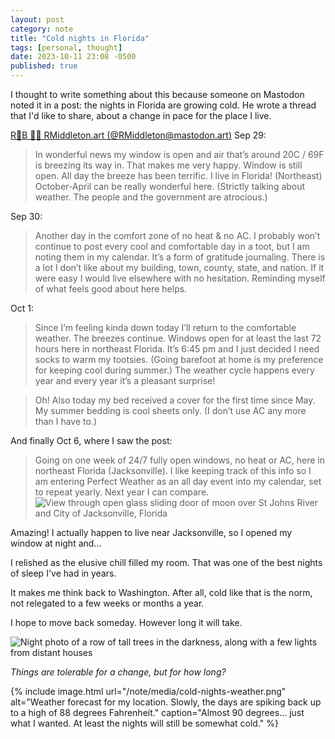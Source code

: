 ```yaml
---
layout: post
category: note
title: "Cold nights in Florida"
tags: [personal, thought]
date: 2023-10-11 23:08 -0500
published: true
---
```

<!-- I'm not just talking about the weather with the final sentence (not the caption). I hope that was implied. -->
<!-- I've said sometimes in calls to my friends that things will get "funky" in maybe 20 years -->
<!-- There are a lot of hot topics right now about things that could genuinely snowball and get worse in that time. -->
<!-- There needs to be people to take notice and put effort into resisting. And for many other things, it's about resisting those who are trying to resist. -->
<!-- I don't want to be in Florida by that time. Although, politics aren't the main reason I'm moving.  -->
<!-- I really do just prefer cold weather. -->
I thought to write something about this because someone on Mastodon noted it in a post: the nights in Florida are growing cold. He wrote a thread that I'd like to share, about a change in pace for the place I live.

[R🎃B 🏳️‍🌈 RMiddleton.art (@RMiddleton@mastodon.art)](https://wetdry.world/@RMiddleton@mastodon.art/111147268200283557)
Sep 29:
> In wonderful news my window is open and air that’s around 20C / 69F is breezing its way in. That makes me very happy.
> Window is still open. All day the breeze has been terrific. I live in Florida! (Northeast) October-April can be really wonderful here. (Strictly talking about weather. The people and the government are atrocious.)

Sep 30:
> Another day in the comfort zone of no heat & no AC. I probably won’t continue to post every cool and comfortable day in a toot, but I am noting them in my calendar. It’s a form of gratitude journaling. There is a lot I don’t like about my building, town, county, state, and nation. If it were easy I would live elsewhere with no hesitation. Reminding myself of what feels good about here helps.

Oct 1:
> Since I’m feeling kinda down today I’ll return to the comfortable weather. The breezes continue. Windows open for at least the last 72 hours here in northeast Florida. It’s 6:45 pm and I just decided I need socks to warm my tootsies. (Going barefoot at home is my preference for keeping cool during summer.)
> The weather cycle happens every year and every year it’s a pleasant surprise!

> Oh! Also today my bed received a cover for the first time since May. My summer bedding is cool sheets only. (I don’t use AC any more than I have to.)

And finally Oct 6, where I saw the post:
> Going on one week of 24/7 fully open windows, no heat or AC, here in northeast Florida (Jacksonville). I like keeping track of this info so I am entering Perfect Weather as an all day event into my calendar, set to repeat yearly. Next year I can compare.
![View through open glass sliding door of moon over St Johns River and City of Jacksonville, Florida](/note/media/cold-nights.jpg)

Amazing! I actually happen to live near Jacksonville, so I opened my window at night and...

I relished as the elusive chill filled my room. That was one of the best nights of sleep I've had in years.

It makes me think back to Washington. After all, cold like that is the norm, not relegated to a few weeks or months a year.

I hope to move back someday. However long it will take.

![Night photo of a row of tall trees in the darkness, along with a few lights from distant houses](/note/media/cold-nights-view.jpg)

*Things are tolerable for a change, but for how long?*

{% include image.html url="/note/media/cold-nights-weather.png" alt="Weather forecast for my location. Slowly, the days are spiking back up to a high of 88 degrees Fahrenheit." caption="Almost 90 degrees... just what I wanted. At least the nights will still be somewhat cold." %}
